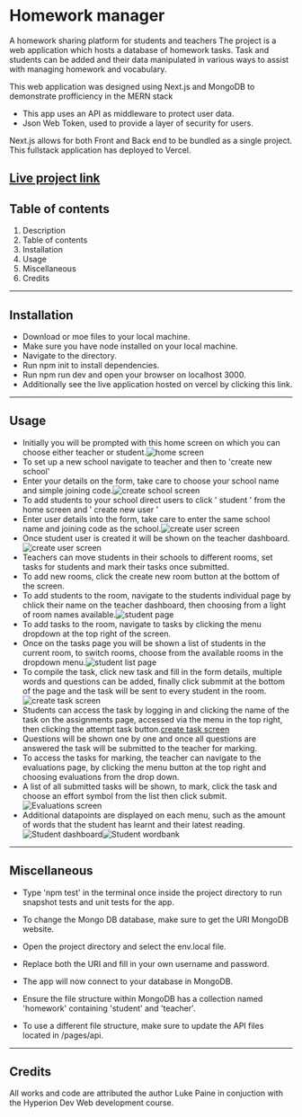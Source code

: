 # Homework manager
A homework sharing platform for students and teachers
The project is a web application which hosts a database of homework tasks.
Task and students can be added and their data manipulated in various ways to assist with managing homework and vocabulary.

This web application was designed using Next.js and MongoDB to demonstrate profficiency in the MERN stack

- This app uses an API as middleware to protect user data.
- Json Web Token, used to provide a layer of security for users.

Next.js allows for both Front and Back end to be bundled as a single project.
This fullstack application has deployed to Vercel.

[Live project link](https://homework-app.vercel.app/)
---
## Table of contents
1. Description
2. Table of contents
3. Installation
4. Usage
5. Miscellaneous
6. Credits
---
## Installation
- Download or moe files to your local machine.
- Make sure you have node installed on your local machine.
- Navigate to the directory.
- Run npm init to install dependencies.
- Run npm run dev and open your browser on localhost 3000.
- Additionally see the live application hosted on vercel by clicking this link.
---
## Usage
- Initially you will be prompted with this home screen on which you can choose either teacher or student.![home screen](https://github.com/Luke-up/homework-app/blob/0da0b7cd44070628f2eb1ab09b2121bb8fd3fbe7/images/home.JPG)
- To set up a new school navigate to teacher and then to 'create new school'
- Enter your details on the form, take care to choose your school name and simple joining code.![create school screen](https://github.com/Luke-up/homework-app/blob/c1381791356b964ec84f382811412e50b387d32a/images/create%20school.JPG)
- To add students to your school direct users to click ' student ' from the home screen and ' create new user '
- Enter user details into the form, take care to enter the same school name and joining code as the school.![create user screen](https://github.com/Luke-up/homework-app/blob/c1381791356b964ec84f382811412e50b387d32a/images/StudCrea.JPG)
- Once student user is created it will be shown on the teacher dashboard.![create user screen](https://github.com/Luke-up/homework-app/blob/c1381791356b964ec84f382811412e50b387d32a/images/Tdash.JPG)
- Teachers can move students in their schools to different rooms, set tasks for students and mark their tasks once submitted.
- To add new rooms, click the create new room button at the bottom of the screen.
- To add students to the room, navigate to the students individual page by chlick their name on the teacher dashboard, then choosing from a light of room names available.![student page](https://github.com/Luke-up/homework-app/blob/c1381791356b964ec84f382811412e50b387d32a/images/indiStudn.JPG)
- To add tasks to the room, navigate to tasks by clicking the menu dropdown at the top right of the screen.
- Once on the tasks page you will be shown a list of students in the current room, to switch rooms, choose from the available rooms in the dropdown menu.![student list page](https://github.com/Luke-up/homework-app/blob/c1381791356b964ec84f382811412e50b387d32a/images/TaskStudList.JPG)
- To compile the task, click new task and fill in the form details, multiple words and questions can be added, finally click submmit at the bottom of the page and the task will be sent to every student in the room.![create task screen](https://github.com/Luke-up/homework-app/blob/c1381791356b964ec84f382811412e50b387d32a/images/TaskAdd.JPG)
- Students can access the task by logging in and clicking the name of the task on the assignments page, accessed via the menu in the top right, then clicking the attempt task button.[create task screen](https://github.com/Luke-up/homework-app/blob/c1381791356b964ec84f382811412e50b387d32a/images/StudAss.JPG)
- Questions will be shown one by one and once all questions are answered the task will be submitted to the teacher for marking.
- To access the tasks for marking, the teacher can navigate to the evaluations page, by clicking the menu button at the top right and choosing evaluations from the drop down.
- A list of all submitted tasks will be shown, to mark, click the task and choose an effort symbol from the list then click submit. ![Evaluations screen](https://github.com/Luke-up/homework-app/blob/c1381791356b964ec84f382811412e50b387d32a/images/Evals.JPG)
- Additional datapoints are displayed on each menu, such as the amount of words that the student has learnt and their latest reading.![Student dashboard](https://github.com/Luke-up/homework-app/blob/c1381791356b964ec84f382811412e50b387d32a/images/StudDash.JPG)![Student wordbank](https://github.com/Luke-up/homework-app/blob/c1381791356b964ec84f382811412e50b387d32a/images/StudWord.JPG)
---
## Miscellaneous
- Type 'npm test' in the terminal once inside the project directory to run snapshot tests and unit tests for the app.

- To change the Mongo DB database, make sure to get the URI MongoDB website.
- Open the project directory and select the env.local file.
- Replace both the URI and fill in your own username and password.
- The app will now connect to your database in MongoDB.
- Ensure the file structure within MongoDB has a collection named 'homework' containing 'student' and 'teacher'.
- To use a different file structure, make sure to update the API files located in /pages/api.
---
## Credits
All works and code are attributed the author Luke Paine in conjuction with the Hyperion Dev Web development course.
